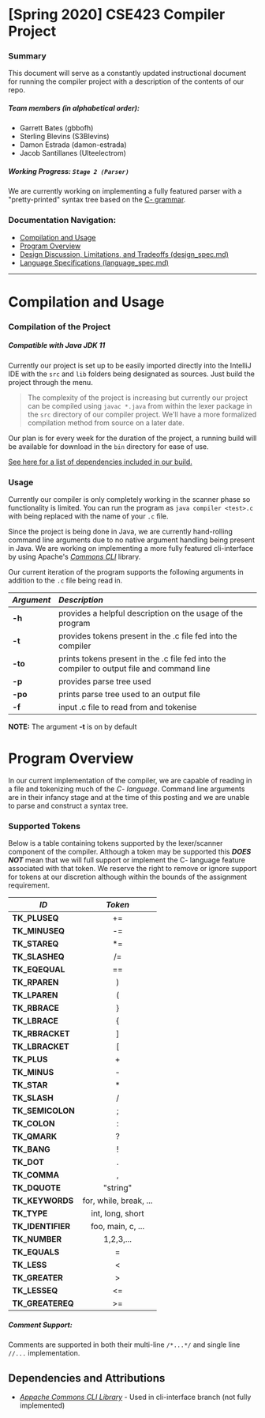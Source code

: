 # [Spring 2020] CSE423 Compiler Project
### Summary
This document will serve as a constantly updated instructional document for running the compiler project with a description of the contents of our repo.
##### Team members (in alphabetical order):
* Garrett Bates (gbbofh)
* Sterling Blevins (S3Blevins)
* Damon Estrada (damon-estrada)
* Jacob Santillanes (Ulteelectrom)


##### Working Progress: `Stage 2 (Parser)`

We are currently working on implementing a fully featured parser with a "pretty-printed" syntax tree based on the [C- grammar](http://marvin.cs.uidaho.edu/Teaching/CS445/c-Grammar.pdf).

### Documentation Navigation:
* [Compilation and Usage](#compilation-and-usage)
* [Program Overview](#program-overview)
* [Design Discussion, Limitations, and Tradeoffs (design_spec.md)](docs/design_spec.md)
* [Language Specifications (language_spec.md)](docs/language_spec.md)

---
# Compilation and Usage

### Compilation of the Project
##### Compatible with Java JDK 11
Currently our project is set up to be easily imported directly into the IntelliJ IDE with the `src` and `lib` folders being designated as sources. Just build the project through the menu.

> The complexity of the project is increasing but currently our project can be compiled using `javac *.java` from within the lexer package in the `src` directory of our compiler project. We'll have a more formalized compilation method from source on a later date.

Our plan is for every week for the duration of the project, a running build will be available for download in the `bin` directory for ease of use.

[See here for a list of dependencies included in our build.](dependencies-and-attributions)

### Usage
Currently our compiler is only completely working in the scanner phase so functionality is limited. You can run the program as `java compiler <test>.c` with <test> being replaced with the name of your `.c` file.

Since the project is being done in Java, we are currently hand-rolling command line arguments due to no native argument handling being present in Java. We are working on implementing a more fully featured cli-interface by using Apache's [*Commons CLI*](http://commons.apache.org/proper/commons-cli/) library.

Our current iteration of the program supports the following arguments in addition to the `.c` file being read in.

*Argument*  | *Description*
--- | :---
**-h** | provides a helpful description on the usage of the program
**-t** | provides tokens present in the .c file fed into the compiler
**-to** | prints tokens present in the .c file fed into the compiler to output file and command line
**-p** | provides parse tree used 
**-po** | prints parse tree used to an output file
**-f** | input .c file to read from and tokenise 

**NOTE:** The argument **-t** is on by default

# Program Overview
In our current implementation of the compiler, we are capable of reading in a file and tokenizing much of the *C- language*. Command line arguments are in their infancy stage and at the time of this posting and we are unable to parse and construct a syntax tree.

### Supported Tokens
Below is a table containing tokens supported by the lexer/scanner component of the compiler. Although a token may be supported this ***DOES NOT*** mean that we will full support or implement the C- language feature associated with that token. We reserve the right to remove or ignore support for tokens at our discretion although within the bounds of the assignment requirement.

*ID*  | *Token*
--- | :---:
**TK_PLUSEQ** | +=
**TK_MINUSEQ** | -=
**TK_STAREQ** | *=
**TK_SLASHEQ** | /=
**TK_EQEQUAL** | ==
**TK_RPAREN** | )
**TK_LPAREN** | (
**TK_RBRACE** | }
**TK_LBRACE** | {
**TK_RBRACKET** | ]
**TK_LBRACKET** | [
**TK_PLUS** | +
**TK_MINUS** | -
**TK_STAR** | *
**TK_SLASH** | /
**TK_SEMICOLON** | ;
**TK_COLON** | :
**TK_QMARK** | ?
**TK_BANG** | !
**TK_DOT** | .
**TK_COMMA** | ,
**TK_DQUOTE** | "string"
**TK_KEYWORDS** | for, while, break, ...
**TK_TYPE** | int, long, short
**TK_IDENTIFIER** | foo, main, c, ...
**TK_NUMBER** | 1,2,3,...
**TK_EQUALS** | =
**TK_LESS** | <
**TK_GREATER** | >
**TK_LESSEQ** |<=
**TK_GREATEREQ** | >=

##### Comment Support:
Comments are supported in both their multi-line `/*...*/` and single line `//...` implementation.

## Dependencies and Attributions

* [*Appache Commons CLI Library*](http://commons.apache.org/proper/commons-cli/) - Used in cli-interface branch (not fully implemented)
